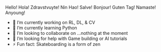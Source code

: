 Hello! Hola! Zdravstvuyte! Nin Hao! Salve! Bonjour! Guten Tag! Namaste! Anyoung!

- 🔭 I’m currently working on RL, DL, & CV
- 🌱 I’m currently learning Python
- 👯 I’m looking to collaborate on ...nothing at the moment
- 🤔 I’m looking for help with Game building or AI tutorials
- ⚡ Fun fact: Skateboarding is a form of zen
